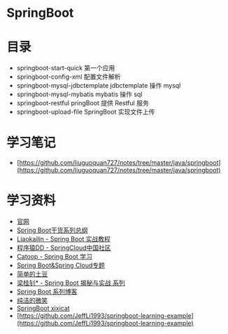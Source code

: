 # SpringBoot

# 目录

* springboot-start-quick 第一个应用
* springboot-config-xml 配置文件解析
* springboot-mysql-jdbctemplate jdbctemplate 操作 mysql
* springboot-mysql-mybatis mybatis 操作 sql
* springboot-restful pringBoot 提供 Restful 服务
* springboot-upload-file SpringBoot 实现文件上传
# 学习笔记

* [https://github.com/liuguoquan727/notes/tree/master/java/springboot](https://github.com/liuguoquan727/notes/tree/master/java/springboot)

# 学习资料

* [官网](https://projects.spring.io/spring-boot/)
* [Spring Boot干货系列总纲](https://juejin.im/post/58f0b2c661ff4b0058e68c39)
* [Liaokailin - Spring Boot 实战教程](http://blog.csdn.net/liaokailin/article/category/5765237)
* [程序猿DD - SpringCloud中国社区](http://springcloud.cn/)
* [Catoop - Spring Boot 学习](http://blog.csdn.net/column/details/spring-boot.html)
* [Spring Boot&Spring Cloud专题](http://www.jianshu.com/c/2d0dcd345280)
* [简单的土豆](http://www.jianshu.com/u/335a31051c58)
* [梁桂钊* - Spring Boot 揭秘与实战 系列](http://blog.720ui.com/columns/springboot_all/)
* [Spring Boot 系列博客](http://www.jianshu.com/p/f6738d2dcdbc)
* [纯洁的微笑](http://www.ityouknow.com/)
* [SpringBoot xixicat](https://segmentfault.com/a/1190000004316491)
* [https://github.com/JeffLi1993/springboot-learning-example](https://github.com/JeffLi1993/springboot-learning-example)